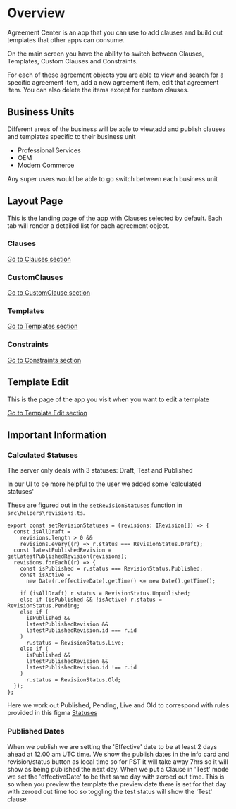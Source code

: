 # Overview

Agreement Center is an app that you can use to add clauses and build out templates that other apps can consume.

On the main screen you have the ability to switch between Clauses, Templates, Custom Clauses and Constraints.

For each of these agreement objects you are able to view and search for a specific agreement item, add a new agreement item, edit that agreement item. You can also delete the items except for custom clauses.

## Business Units

Different areas of the business will be able to view,add and publish clauses and templates specific to their business unit

- Professional Services
- OEM
- Modern Commerce

Any super users would be able to go switch between each business unit

## Layout Page

This is the landing page of the app with Clauses selected by default. Each tab will render a detailed list for each agreement object.

### Clauses

[Go to Clauses section](../Technical-Designs/Clauses.md)

### CustomClauses

[Go to CustomClause section](../Technical-Designs/CustomClauses.md)

### Templates

[Go to Templates section](../Technical-Designs/Templates.md)

### Constraints

[Go to Constraints section](../Technical-Designs/Constraints.md)

## Template Edit

This is the page of the app you visit when you want to edit a template

[Go to Template Edit section](../Technical-Designs/TemplateStructureEdit.md)

## Important Information

### Calculated Statuses

The server only deals with 3 statuses: Draft, Test and Published

In our UI to be more helpful to the user we added some 'calculated statuses'

These are figured out in the `setRevisionStatuses` function in `src\helpers\revisions.ts`.

```
export const setRevisionStatuses = (revisions: IRevision[]) => {
  const isAllDraft =
    revisions.length > 0 &&
    revisions.every((r) => r.status === RevisionStatus.Draft);
  const latestPublishedRevision = getLatestPublishedRevision(revisions);
  revisions.forEach((r) => {
    const isPublished = r.status === RevisionStatus.Published;
    const isActive =
      new Date(r.effectiveDate).getTime() <= new Date().getTime();

    if (isAllDraft) r.status = RevisionStatus.Unpublished;
    else if (isPublished && !isActive) r.status = RevisionStatus.Pending;
    else if (
      isPublished &&
      latestPublishedRevision &&
      latestPublishedRevision.id === r.id
    )
      r.status = RevisionStatus.Live;
    else if (
      isPublished &&
      latestPublishedRevision &&
      latestPublishedRevision.id !== r.id
    )
      r.status = RevisionStatus.Old;
  });
};
```

Here we work out Published, Pending, Live and Old to correspond with rules provided in this figma [Statuses](https://www.figma.com/proto/hpWdhnEsdysA0iiCqDwVv8/Port-to-Dynamics?node-id=260%3A23617&scaling=min-zoom&page-id=260%3A23617&starting-point-node-id=276%3A24161&show-proto-sidebar=1)

### Published Dates

When we publish we are setting the 'Effective' date to be at least 2 days ahead at 12.00 am UTC time. We show the publish dates in the info card and revision/status button as local time so for PST it will take away 7hrs so it will show as being published the next day. When we put a Clause in 'Test' mode we set the 'effectiveDate' to be that same day with zeroed out time. This is so when you preview the template the preview date there is set for that day with zeroed out time too so toggling the test status will show the 'Test' clause.
